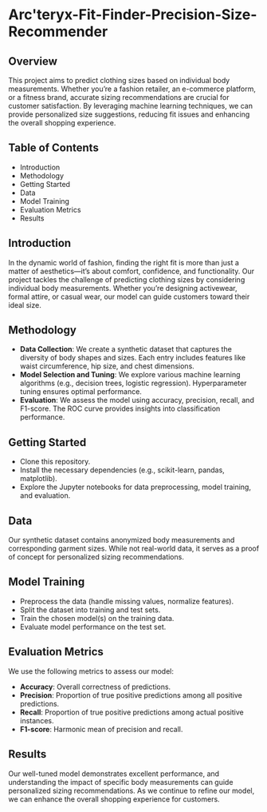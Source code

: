 # Arc'teryx-Fit-Finder-Precision-Size-Recommender
## Overview
This project aims to predict clothing sizes based on individual body measurements. Whether you’re a fashion retailer, an e-commerce platform, or a fitness brand, accurate sizing recommendations are crucial for customer satisfaction. By leveraging machine learning techniques, we can provide personalized size suggestions, reducing fit issues and enhancing the overall shopping experience.

## Table of Contents
- Introduction
- Methodology
- Getting Started
- Data
- Model Training
- Evaluation Metrics
- Results

## Introduction
In the dynamic world of fashion, finding the right fit is more than just a matter of aesthetics—it’s about comfort, confidence, and functionality. Our project tackles the challenge of predicting clothing sizes by considering individual body measurements. Whether you’re designing activewear, formal attire, or casual wear, our model can guide customers toward their ideal size.

## Methodology
- **Data Collection**:
We create a synthetic dataset that captures the diversity of body shapes and sizes.
Each entry includes features like waist circumference, hip size, and chest dimensions.
- **Model Selection and Tuning**:
We explore various machine learning algorithms (e.g., decision trees, logistic regression).
Hyperparameter tuning ensures optimal performance.
- **Evaluation**:
We assess the model using accuracy, precision, recall, and F1-score.
The ROC curve provides insights into classification performance.
## Getting Started
- Clone this repository.
- Install the necessary dependencies (e.g., scikit-learn, pandas, matplotlib).
- Explore the Jupyter notebooks for data preprocessing, model training, and evaluation.

## Data
Our synthetic dataset contains anonymized body measurements and corresponding garment sizes. While not real-world data, it serves as a proof of concept for personalized sizing recommendations.

## Model Training
- Preprocess the data (handle missing values, normalize features).
- Split the dataset into training and test sets.
- Train the chosen model(s) on the training data.
- Evaluate model performance on the test set.

## Evaluation Metrics
We use the following metrics to assess our model:

- **Accuracy**: Overall correctness of predictions.
- **Precision**: Proportion of true positive predictions among all positive predictions.
- **Recall**: Proportion of true positive predictions among actual positive instances.
- **F1-score**: Harmonic mean of precision and recall.

## Results
Our well-tuned model demonstrates excellent performance, and understanding the impact of specific body measurements can guide personalized sizing recommendations. As we continue to refine our model, we can enhance the overall shopping experience for customers.
